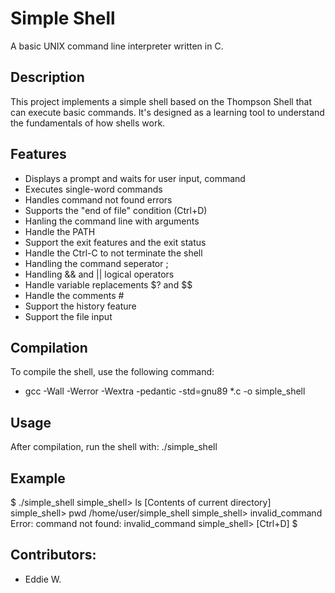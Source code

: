 # Simple Shell

A basic UNIX command line interpreter written in C.

## Description

This project implements a simple shell based on the Thompson Shell that can execute basic commands. It's designed as a learning tool to understand the fundamentals of how shells work.

## Features

- Displays a prompt and waits for user input, command
- Executes single-word commands
- Handles command not found errors
- Supports the "end of file" condition (Ctrl+D)
- Hanling the command line with arguments
- Handle the PATH
- Support the exit features and the exit status
- Handle the Ctrl-C to not terminate the shell
- Handling the command seperator ;
- Handling && and || logical operators
- Handle variable replacements $? and $$
- Handle the comments #
- Support the history feature
- Support the file input

## Compilation

To compile the shell, use the following command:
- gcc -Wall -Werror -Wextra -pedantic -std=gnu89 *.c -o simple_shell

## Usage

After compilation, run the shell with:
./simple_shell 

## Example
$ ./simple_shell
simple_shell> ls
[Contents of current directory]
simple_shell> pwd
/home/user/simple_shell
simple_shell> invalid_command
Error: command not found: invalid_command
simple_shell> [Ctrl+D]
$ 

## Contributors:

- Eddie W.
